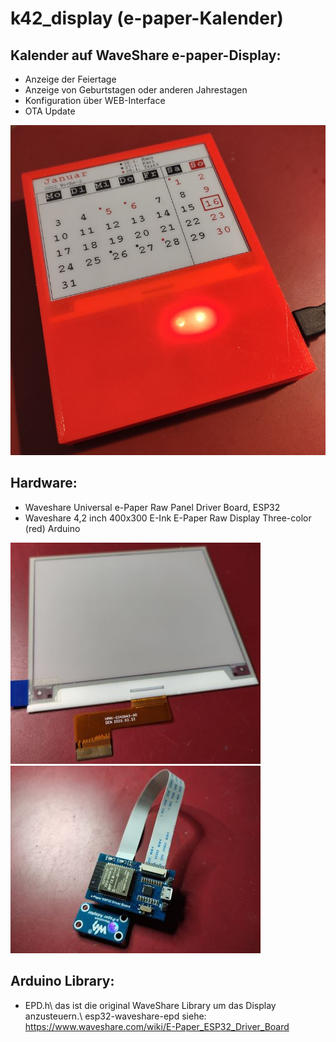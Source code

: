 # k42_display (e-paper-Kalender)
## Kalender auf WaveShare e-paper-Display:
 - Anzeige der Feiertage
 - Anzeige von Geburtstagen oder anderen Jahrestagen
 - Konfiguration über WEB-Interface
 - OTA Update

![fertiges Gerät](ansicht01.jpg) 

## Hardware:
- Waveshare Universal e-Paper Raw Panel Driver Board, ESP32
- Waveshare 4,2 inch 400x300 E-Ink E-Paper Raw Display Three-color (red) Arduino

![fertiges Gerät](ansicht02.jpg) 
![fertiges Gerät](ansicht03.jpg) 

## Arduino Library:
- EPD.h\\
das ist die original WaveShare Library um das Display anzusteuern.\\
esp32-waveshare-epd siehe: https://www.waveshare.com/wiki/E-Paper_ESP32_Driver_Board